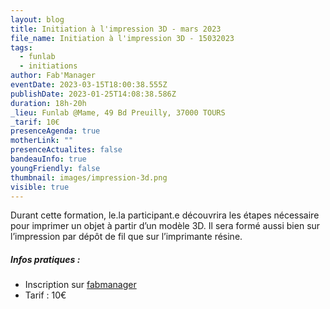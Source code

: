 ```yaml
---
layout: blog
title: Initiation à l'impression 3D - mars 2023
file_name: Initiation à l'impression 3D - 15032023
tags:
  - funlab
  - initiations
author: Fab'Manager
eventDate: 2023-03-15T18:00:38.555Z
publishDate: 2023-01-25T14:08:38.586Z
duration: 18h-20h
_lieu: Funlab @Mame, 49 Bd Preuilly, 37000 TOURS
_tarif: 10€
presenceAgenda: true
motherLink: ""
presenceActualites: false
bandeauInfo: true
youngFriendly: false
thumbnail: images/impression-3d.png
visible: true
---
```

Durant cette formation, le.la participant.e découvrira les étapes nécessaire pour imprimer un objet à partir d’un modèle 3D. Il sera formé aussi bien sur l’impression par dépôt de fil que sur l’imprimante résine.

##### Infos pratiques :
* Inscription sur [fabmanager](https://fabmanager.lafun.fr)
* Tarif : 10€